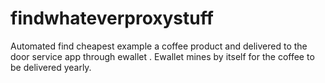 # findwhateverproxystuff
Automated  find cheapest example a coffee product and delivered  to the door service app through ewallet . Ewallet mines by itself for the coffee to be delivered yearly. 
